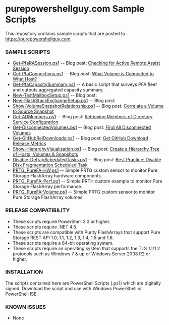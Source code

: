 
# purepowershellguy.com Sample Scripts

This repository contains sample scripts that are posted to https://purepowershellguy.com.

### SAMPLE SCRIPTS
* [Get-PfaRASession.ps1](https://github.com/barkz/PurePowerShellGuy/blob/master/Get-PfaRASession.ps1) -- Blog post: [Checking for Active Remote Assist Session](http://www.purepowershellguy.com/?p=12631)
* [Get-PfaConnections.ps1](https://github.com/barkz/PurePowerShellGuy/blob/master/Get-PfaConnections.ps1) -- Blog post: [What Volume is Connected to What Host?](http://www.purepowershellguy.com/?p=10312)
* [Get-PfaCapacitySummary.ps1](https://github.com/PureStorage-OpenConnect/powershell-scripts/blob/master/Get-PfaCapacitySummary.ps1) -- A basic script that surveys PFA fleet and outputs aggregated capacity summary. 
* [New-TestMailboxSetup.ps1]() -- Blog post: []()
* [New-FlashStackExchangeSetup.ps1]() -- Blog post: []()
* [Show-VolumeSnapshotRelationship.ps1](https://github.com/barkz/PurePowerShellGuy/blob/master/Show-VolumeSnapshotRelationship.ps1) -- Blog post: [Correlate a Volume to Source Snapshot](http://www.purepowershellguy.com/?p=11091)
* [Get-ADMembers.ps1](https://github.com/barkz/PurePowerShellGuy/blob/master/Get-PfaConnections.ps1) -- Blog post: [Retrieving Members of Directory Service Configuration](http://www.purepowershellguy.com/?p=12121)
* [Get-DisconnectedVolumes.ps1](https://github.com/barkz/PurePowerShellGuy/blob/master/Get-DisconnectedVolumes.ps1) -- Blog post: [Find All Disconnected Volumes](http://www.purepowershellguy.com/?p=12201)
* [Get-GitHubRelDownloads.ps1](https://github.com/barkz/PurePowerShellGuy/blob/master/Get-GitHubRelDownloads.ps1) -- Blog post: [Get GitHub Download Release Metrics](http://www.purepowershellguy.com/?p=12271)
* [Show-HierarchyVisualization.ps1](https://github.com/barkz/PurePowerShellGuy/blob/master/Show-HierarchyVisualization.ps1) -- Blog post: [Create a Hierarchy Tree of Hosts, Volumes & Snapshots](http://www.purepowershellguy.com/?p=12401)
* [Disable-DefragScheduledTasks.ps1](https://github.com/barkz/PurePowerShellGuy/blob/master/Disable-DefragScheduledTask.ps1) -- Blog post: [Best Practice: Disable Disk Fragmentation Scheduled Task](http://www.purepowershellguy.com/?p=12471)
* [PRTG_PureFA-HW.ps1](https://github.com/barkz/powershell-scripts/blob/master/PRTG_PureFA-HW.ps1) -- Simple PRTG custom sensor to monitor Pure Storage FlashArray hardware components
* [PRTG_PureFA-Perf.ps1](https://github.com/barkz/powershell-scripts/blob/master/PRTG_PureFA-Perf.ps1) -- Simple PRTH custom example to monitor Pure Storage FlashArray performance. 
* [PRTG_PureFA-Volume.ps1](https://github.com/barkz/powershell-scripts/blob/master/PRTG_PureFA-Volume.ps1) -- Simple PRTG custom sensor to monitor Pure Storage FlashArray volumes

### RELEASE COMPATIBILITY

* These scripts require PowerShell 3.0 or higher.
* These scripts require .NET 4.5.
* These scripts are compatible with Purity FlashArrays that support Pure Storage REST API 1.0, 1.1, 1.2, 1.3, 1.4, 1.5 and 1.6.
* These scripts require a 64-bit operating system.
* These scripts require an operating system that supports the TLS 1.1/1.2 protocols such as Windows 7 & up or Windows Server 2008 R2 or higher.

### INSTALLATION

The scripts contained here are PowerShell Scripts (.ps1) which are digitally signed. Download the script and use with Windows PowerShell or PowerShell ISE.

### KNOWN ISSUES

* None
